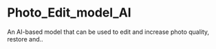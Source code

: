 # Photo_Edit_model_AI
An AI-based model that can be used to edit and increase photo quality, restore and..
